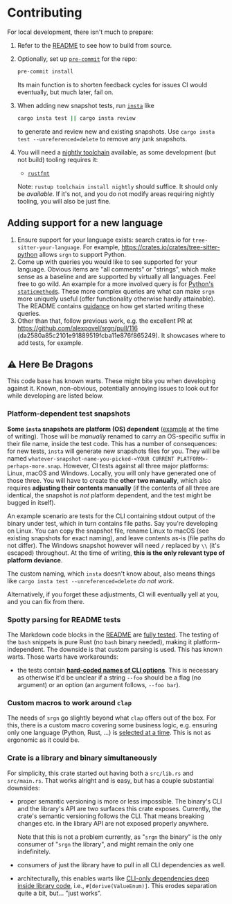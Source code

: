 # Contributing

For local development, there isn't much to prepare:

1. Refer to the [README](README.md#cargo-compile-from-source) to see how to build from
   source.
2. Optionally, set up
   [`pre-commit`](https://pre-commit.com/#3-install-the-git-hook-scripts) for the repo:

   ```bash
   pre-commit install
   ```

   Its main function is to shorten feedback cycles for issues CI would eventually, but
   much later, fail on.
3. When adding new snapshot tests, run [`insta`](https://crates.io/crates/cargo-insta)
   like

   ```bash
   cargo insta test || cargo insta review
   ```

   to generate and review new and existing snapshots. Use `cargo insta test
   --unreferenced=delete` to remove any junk snapshots.
4. You will need a [nightly
   toolchain](https://rust-lang.github.io/rustup/concepts/channels.html#working-with-nightly-rust)
   available, as some development (but not build) tooling requires it:

   - [`rustfmt`](./rustfmt.toml)

   Note: `rustup toolchain install nightly` should suffice. It should only be
   *available*. If it's not, and you do not modify areas requiring nightly tooling, you
   will also be just fine.

## Adding support for a new language

1. Ensure support for your language exists: search crates.io for
   `tree-sitter-your-language`. For example,
   <https://crates.io/crates/tree-sitter-python> allows `srgn` to support Python.
2. Come up with queries you would like to see supported for your language. Obvious items
   are "all comments" or "strings", which make sense as a baseline and are supported by
   virtually all languages. Feel free to go wild. An example for a more involved query
   is for [Python's
   `staticmethod`s](https://github.com/alexpovel/srgn/blob/da2580a85c2101e91889519fcba11e876f865249/src/scoping/langs/python.rs#L148-L157).
   These more complex queries are what can make `srgn` more uniquely useful (offer
   functionality otherwise hardly attainable). The README contains
   [guidance](./README.md#custom-queries) on how get started writing these queries.
3. Other than that, follow previous work, e.g. the excellent PR at
   <https://github.com/alexpovel/srgn/pull/116>
   (da2580a85c2101e91889519fcba11e876f865249). It showcases where to add tests, for
   example.

## ⚠️ Here Be Dragons

This code base has known warts. These might bite you when developing against it. Known,
non-obvious, potentially annoying issues to look out for while developing are listed
below.

### Platform-dependent test snapshots

**Some `insta` snapshots are platform (OS) dependent**
([example](https://github.com/alexpovel/srgn/blob/8ff54ee53ac0a53cdc4791b069648ee4511c7b94/tests/cli.rs#L287-L294)
at the time of writing). Those will be *manually* renamed to carry an OS-specific suffix
in their file name, inside the test code. This has a number of consequences: for new
tests, `insta` will generate new snapshots files for you. They will be named
`whatever-snapshot-name-you-picked-<YOUR CURRENT PLATFORM>-perhaps-more.snap`. However,
CI tests against all three major platforms: Linux, macOS and Windows. Locally, you will
only have generated one of those three. You will have to create the **other two
manually**, which also requires **adjusting their contents manually** (if the contents
of all three are identical, the snapshot is *not* platform dependent, and the test might
be bugged in itself).

An example scenario are tests for the CLI containing stdout output of the binary under
test, which in turn contains file paths. Say you're developing on Linux. You can copy
the snapshot file, rename Linux to macOS (see existing snapshots for exact naming), and
leave contents as-is (file paths do not differ). The Windows snapshot however will need
`/` replaced by `\\` (it's escaped) throughout. At the time of writing, **this is the
only relevant type of platform deviance**.

The custom naming, which `insta` doesn't know about, also means things like `cargo insta
test --unreferenced=delete` *do not work*.

Alternatively, if you forget these adjustments, CI will eventually yell at you, and you
can fix from there.

### Spotty parsing for README tests

The Markdown code blocks in the [README](./README.md) are [fully
tested](./tests/readme.rs). The testing of the `bash` snippets is pure Rust (no `bash`
binary needed), making it platform-independent. The downside is that custom parsing is
used. This has known warts. Those warts have workarounds:

- the tests contain [**hard-coded names of CLI
  options**](https://github.com/alexpovel/srgn/blob/8ff54ee53ac0a53cdc4791b069648ee4511c7b94/tests/readme.rs#L494-L521).
  This is necessary as otherwise it'd be unclear if a string `--foo` should be a flag
  (no argument) or an option (an argument follows, `--foo bar`).

### Custom macros to work around `clap`

The needs of `srgn` go slightly beyond what `clap` offers out of the box. For this,
there is a custom macro covering some business logic, e.g. ensuring only one language
(Python, Rust, ...) is [selected at a
time](https://github.com/alexpovel/srgn/blob/8ff54ee53ac0a53cdc4791b069648ee4511c7b94/src/main.rs#L1329-L1359).
This is not as ergonomic as it could be.

### Crate is a library and binary simultaneously

For simplicity, this crate started out having both a `src/lib.rs` and `src/main.rs`.
That works alright and is easy, but has a couple substantial downsides:

- proper semantic versioning is more or less impossible. The binary's CLI and the
  library's API are two surfaces this crate exposes. Currently, the crate's semantic
  versioning follows the CLI. That means breaking changes etc. in the library API are
  not exposed properly anywhere.

  Note that this is not a problem currently, as "`srgn` the binary" is the only consumer
  of "`srgn` the library", and might remain the only one indefinitely.
- consumers of just the library have to pull in all CLI dependencies as well.
- architecturally, this enables warts like [CLI-only dependencies deep inside library
  code](https://github.com/alexpovel/srgn/blob/4a513ec77f35dfaae1ec33ef20b9e896c381bd20/src/scoping/langs/python.rs#L37),
  i.e., `#[derive(ValueEnum)]`. This erodes separation quite a bit, but... "just works".
